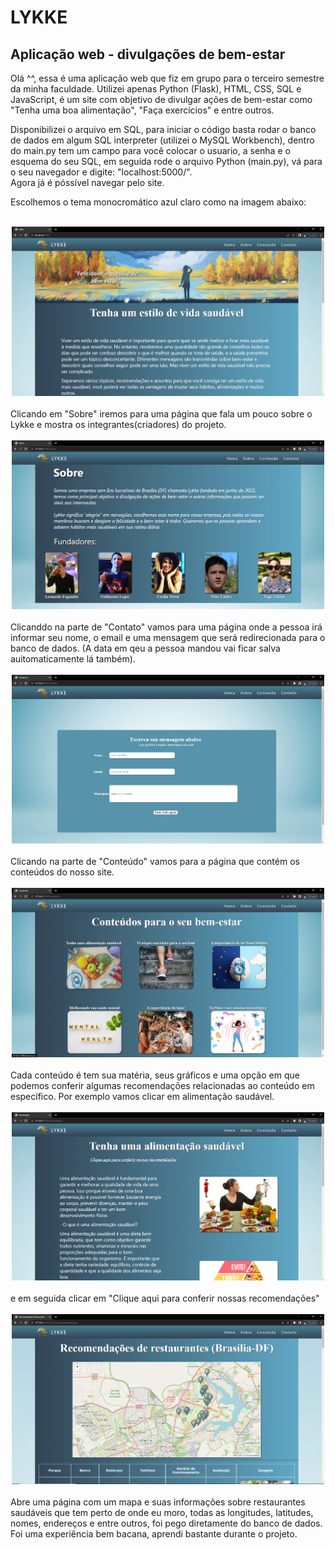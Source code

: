 # LYKKE
## Aplicação web - divulgações de bem-estar

Olá ^^, essa é uma aplicação web que fiz em grupo para o terceiro semestre da minha faculdade.
Utilizei apenas Python (Flask), HTML, CSS, SQL e JavaScript, é um site com objetivo de divulgar ações de bem-estar como "Tenha uma boa alimentação", "Faça exercícios" e entre outros.

Disponibilizei o arquivo em SQL, para iniciar o código basta rodar o banco de dados em algum SQL interpreter (utilizei o MySQL Workbench),
dentro do main.py tem um campo para você colocar o usuario, a senha e o esquema do seu SQL,
em seguida rode o arquivo Python (main.py), vá para o seu navegador e digite: "localhost:5000/".<br>
Agora já é póssível navegar pelo site.

Escolhemos o tema monocromático azul claro como na imagem abaixo:
<br><br>
<div align='center'>
    <img src='./imagens_readme/home.png' alt='Imagem Home' width='500px' heigth='400px'/>
</div>
<br>
Clicando em "Sobre" iremos para uma página que fala um pouco sobre o Lykke e mostra os integrantes(criadores) do projeto.
<br><br>
<div align='center'>
    <img src='./imagens_readme/sobre.png' alt='Imagem Home' width='500px' heigth='400px'/>
</div>
<br>
Clicanddo na parte de "Contato" vamos para uma página onde a pessoa irá informar seu nome, o email e uma mensagem que será redirecionada para o banco de dados. (A data em qeu a pessoa mandou vai ficar salva auitomaticamente lá também).
<br><br>
<div align='center'>
    <img src='./imagens_readme/contato.png' alt='Imagem Home' width='500px' heigth='400px'/>
</div>
<br>
Clicando na parte de "Conteúdo" vamos para a página que contém os conteúdos do nosso site.
<br><br>
<div align='center'>
    <img src='./imagens_readme/conteudos.png' alt='Imagem Home' width='500px' heigth='400px'/>
</div>
<br>
Cada conteúdo é tem sua matéria, seus gráficos e uma opção em que podemos conferir algumas recomendações relacionadas ao conteúdo em específico. Por exemplo vamos clicar em alimentação saudável.
<br><br>
<div align='center'>
    <img src='./imagens_readme/alimentacao_saudavel.png' alt='Imagem Home' width='500px' heigth='400px'/>
</div>
<br>
e em seguida clicar em "Clique aqui para conferir nossas recomendações"
<br><br>
<div align='center'>
    <img src='./imagens_readme/recomendacoes.png' alt='Imagem Home' width='500px' heigth='400px'/>
</div>
<br>
Abre uma página com um mapa e suas informações sobre restaurantes saudáveis que tem perto de onde eu moro, todas as longitudes, latitudes, nomes, endereços e entre outros, foi pego diretamente do banco de dados.

<br>
Foi uma experiência bem bacana, aprendi bastante durante o projeto. 
